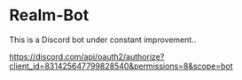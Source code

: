 # Realm-Bot
This is a Discord bot under constant improvement..


https://discord.com/api/oauth2/authorize?client_id=831425647799828540&permissions=8&scope=bot

